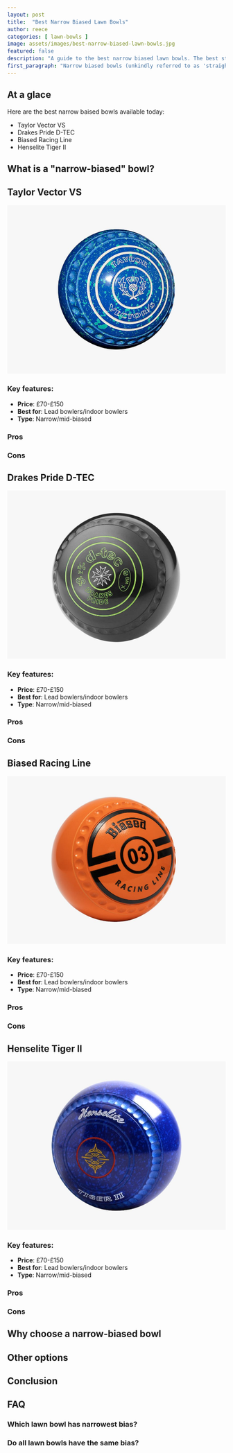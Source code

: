 ```yaml
---
layout: post
title:  "Best Narrow Biased Lawn Bowls"
author: reece
categories: [ lawn-bowls ]
image: assets/images/best-narrow-biased-lawn-bowls.jpg
featured: false
description: "A guide to the best narrow biased lawn bowls. The best straight lawn bowls."
first_paragraph: "Narrow biased bowls (unkindly referred to as 'straight' bowls) are very popular with many a club bowler. Their narrow bias helps with many of the core techniques required to be a good lawn bowler. In this guide I'll run through the best narrow biased bowls available today."
---
```



## At a glace

Here are the best narrow baised bowls available today:

* Taylor Vector VS
* Drakes Pride D-TEC
* Biased Racing Line
* Henselite Tiger II

## What is a "narrow-biased" bowl?


## Taylor Vector VS

<img src="/assets/images/taylor-vector-vs-bowls.jpg" />



### Key features:

- **Price**: £70-£150
- **Best for**: Lead bowlers/indoor bowlers
- **Type**: Narrow/mid-biased

### Pros



### Cons



## Drakes Pride D-TEC

<img src="/assets/images/drakes-pride-d-tec.jpg" />



### Key features:

- **Price**: £70-£150
- **Best for**: Lead bowlers/indoor bowlers
- **Type**: Narrow/mid-biased

### Pros



### Cons



## Biased Racing Line

<img src="/assets/images/biased-bowls-racing-line.jpg" />



### Key features:

- **Price**: £70-£150
- **Best for**: Lead bowlers/indoor bowlers
- **Type**: Narrow/mid-biased

### Pros


### Cons


## Henselite Tiger II

<img src="/assets/images/henselite-tiger-ii.jpg" />



### Key features:

- **Price**: £70-£150
- **Best for**: Lead bowlers/indoor bowlers
- **Type**: Narrow/mid-biased

### Pros


### Cons


## Why choose a narrow-biased bowl

## Other options

## Conclusion

## FAQ

### Which lawn bowl has narrowest bias?

### Do all lawn bowls have the same bias?

